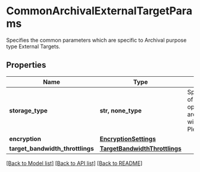 # CommonArchivalExternalTargetParams

Specifies the common parameters which are specific to Archival purpose type External Targets.

## Properties
Name | Type | Description | Notes
------------ | ------------- | ------------- | -------------
**storage_type** | **str, none_type** | Specifies the Storage type of the External Target. Nas option in archival_target_storage_type will soon be deprecated. Please use NAS instead. | 
**encryption** | [**EncryptionSettings**](EncryptionSettings.md) |  | 
**target_bandwidth_throttlings** | [**TargetBandwidthThrottlings**](TargetBandwidthThrottlings.md) |  | [optional] 

[[Back to Model list]](../README.md#documentation-for-models) [[Back to API list]](../README.md#documentation-for-api-endpoints) [[Back to README]](../README.md)


